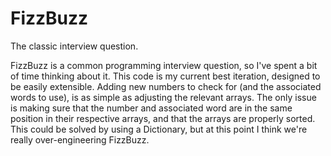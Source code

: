 # FizzBuzz
The classic interview question.

FizzBuzz is a common programming interview question, so I've spent a bit of time thinking about it.
This code is my current best iteration, designed to be easily extensible. Adding new numbers to check for 
(and the associated words to use), is as simple as adjusting the relevant arrays. The only issue is making 
sure that the number and associated word are in the same position in their respective arrays, and that the 
arrays are properly sorted. This could be solved by using a Dictionary, but at this point I think we're
really over-engineering FizzBuzz.
